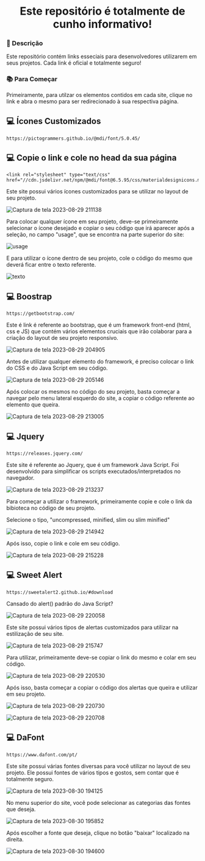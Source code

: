 
<h1 align="center">Este repositório é totalmente de cunho informativo!</h1>

### :pushpin: Descrição
<p> Este repositório contém links esseciais para desenvolvedores utilizarem em seus projetos. Cada link é oficial e totalmente seguro!<p>
  
### :books: Para Começar
<p> Primeiramente, para utilzar os elementos contidos em cada site, clique no link e abra o mesmo para ser redirecionado à sua respectiva página.<p>

## :computer: Ícones Customizados
```
https://pictogrammers.github.io/@mdi/font/5.0.45/
```
## :computer: Copie o link e cole no head da sua página
```
<link rel="stylesheet" type="text/css" href="//cdn.jsdelivr.net/npm/@mdi/font@6.5.95/css/materialdesignicons.min.css">
```

Este site possui vários ícones customizados para se utilizar no layout de seu projeto.

![Captura de tela 2023-08-29 211138](https://github.com/FalconTFagundes/links-importantes-para-programadores/assets/126299374/39811015-6d51-46d4-9083-ff30b5132a3e)



Para colocar qualquer ícone em seu projeto, deve-se primeiramente selecionar o ícone desejado e copiar o seu código que irá aparecer após a seleção, no campo "usage", que se encontra na parte superior do site:

![usage](https://github.com/FalconTFagundes/links-importantes-para-programadores/assets/126299374/970d3025-0724-4191-9361-0f26a3c0559f)

E para utilizar o ícone dentro de seu projeto, cole o código do mesmo que deverá ficar entre o texto referente. 

![texto](https://github.com/FalconTFagundes/links-importantes-para-programadores/assets/126299374/2be1312d-989e-4b47-a3c8-928136f4c8b3)

##
## :computer: Boostrap
```
https://getbootstrap.com/
```
Este é link é referente ao bootstrap, que é um framework front-end (html, css e JS) que contém vários elementos cruciais que irão colaborar para a criação do layout de seu projeto responsivo.

![Captura de tela 2023-08-29 204905](https://github.com/FalconTFagundes/links-importantes-para-programadores/assets/126299374/4f3daa70-9581-446c-83b9-31717f43bb54)

Antes de utilizar qualquer elemento do framework, é preciso colocar o link do CSS e do Java Script em seu código.

![Captura de tela 2023-08-29 205146](https://github.com/FalconTFagundes/links-importantes-para-programadores/assets/126299374/0e41deef-f471-4e87-b2de-1767e5b2e4a7)

Após colocar os mesmos no código do seu projeto, basta começar a navegar pelo menu lateral esquerdo do site, a copiar o código referente ao elemento que queira.

![Captura de tela 2023-08-29 213005](https://github.com/FalconTFagundes/links-importantes-para-programadores/assets/126299374/08fde58f-a506-44e1-86f9-2914f9247612)

##
## :computer: Jquery
```
https://releases.jquery.com/
```
Este site é referente ao Jquery, que é um framework Java Script. Foi desenvolvido para simplificar os scripts executados/interpretados no navegador.

![Captura de tela 2023-08-29 213237](https://github.com/FalconTFagundes/links-importantes-para-programadores/assets/126299374/7ca3d355-52e8-4601-ba55-678dad2be708)

Para começar a utilizar o framework, primeiramente copie e cole o link da bibioteca no código de seu projeto.

Selecione o tipo, "uncompressed, minified, slim ou slim minified"

![Captura de tela 2023-08-29 214942](https://github.com/FalconTFagundes/links-importantes-para-programadores/assets/126299374/da01ee75-31c7-46b0-9628-76c9353787ba) 

Após isso, copie o link e cole em seu código.

![Captura de tela 2023-08-29 215228](https://github.com/FalconTFagundes/links-importantes-para-programadores/assets/126299374/7c6fe9e7-8150-4f50-b506-b8daec0bfc6a)

##
## :computer: Sweet Alert
```
https://sweetalert2.github.io/#download
```

Cansado do alert() padrão do Java Script?

![Captura de tela 2023-08-29 220058](https://github.com/FalconTFagundes/links-importantes-para-programadores/assets/126299374/599d5b99-228f-462f-8fb6-911cd78fe7e8)


Este site possui vários tipos de alertas customizados para utilizar na estilização de seu site.

![Captura de tela 2023-08-29 215747](https://github.com/FalconTFagundes/links-importantes-para-programadores/assets/126299374/23f35b96-3f7d-4c2a-b5a4-3ed306e8255e)

Para utilizar, primeiramente deve-se copiar o link do mesmo e colar em seu código. 

![Captura de tela 2023-08-29 220530](https://github.com/FalconTFagundes/links-importantes-para-programadores/assets/126299374/ed874d2b-3c3d-460f-9ce7-0c9eda521836)

Após isso, basta começar a copiar o código dos alertas que queira e utilizar em seu projeto.

![Captura de tela 2023-08-29 220730](https://github.com/FalconTFagundes/links-importantes-para-programadores/assets/126299374/51572b63-ffae-4ba9-878c-14b30c677c8d)

![Captura de tela 2023-08-29 220708](https://github.com/FalconTFagundes/links-importantes-para-programadores/assets/126299374/ecadf968-32bd-4fde-bc89-8612c28c22ba)

##
## :computer: DaFont
```
https://www.dafont.com/pt/
```

Este site possui várias fontes diversas para você utilizar no layout de seu projeto. Ele possui fontes de vários tipos e gostos, sem contar que é totalmente seguro.

![Captura de tela 2023-08-30 194125](https://github.com/FalconTFagundes/links-importantes-para-programadores/assets/126299374/ad1473d5-2b30-4149-8326-e01e26910392)

No menu superior do site, você pode selecionar as categorias das fontes que deseja.

![Captura de tela 2023-08-30 195852](https://github.com/FalconTFagundes/links-importantes-para-programadores/assets/126299374/93114220-7848-4b05-87ee-fcd066e067bb)

Após escolher a fonte que deseja, clique no botão "baixar" localizado na direita.

![Captura de tela 2023-08-30 194600](https://github.com/FalconTFagundes/links-importantes-para-programadores/assets/126299374/325c4f88-b566-4ea1-877e-67ca7b9feb98)


